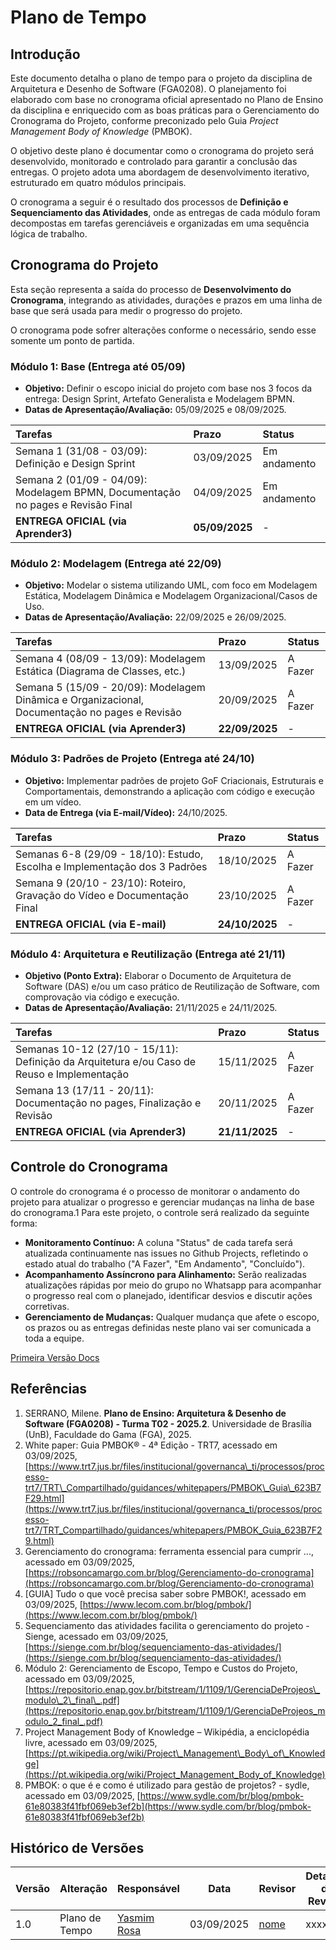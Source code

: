# **Plano de Tempo**

## **Introdução**

Este documento detalha o plano de tempo para o projeto da disciplina de
Arquitetura e Desenho de Software (FGA0208). O planejamento foi elaborado com
base no cronograma oficial apresentado no Plano de Ensino da disciplina e
enriquecido com as boas práticas para o Gerenciamento do Cronograma do Projeto,
conforme preconizado pelo Guia _Project Management Body of Knowledge_ (PMBOK).

O objetivo deste plano é documentar como o cronograma do projeto será
desenvolvido, monitorado e controlado para garantir a conclusão das entregas. O
projeto adota uma abordagem de desenvolvimento iterativo, estruturado em quatro
módulos principais.

O cronograma a seguir é o resultado dos processos de **Definição e
Sequenciamento das Atividades**, onde as entregas de cada módulo foram
decompostas em tarefas gerenciáveis e organizadas em uma sequência lógica de
trabalho.

## **Cronograma do Projeto**

Esta seção representa a saída do processo de **Desenvolvimento do Cronograma**,
integrando as atividades, durações e prazos em uma linha de base que será usada
para medir o progresso do projeto.

O cronograma pode sofrer alterações conforme o necessário, sendo esse somente um
ponto de partida.

### **Módulo 1: Base (Entrega até 05/09)**

- **Objetivo:** Definir o escopo inicial do projeto com base nos 3 focos da
  entrega: Design Sprint, Artefato Generalista e Modelagem BPMN.
- **Datas de Apresentação/Avaliação:** 05/09/2025 e 08/09/2025.

| Tarefas                                                                          | Prazo          | Status       |
| :------------------------------------------------------------------------------- | :------------- | :----------- |
| Semana 1 (31/08 \- 03/09): Definição e Design Sprint                             | 03/09/2025     | Em andamento |
| Semana 2 (01/09 \- 04/09): Modelagem BPMN, Documentação no pages e Revisão Final | 04/09/2025     | Em andamento |
| **ENTREGA OFICIAL (via Aprender3)**                                              | **05/09/2025** | \-           |

### **Módulo 2: Modelagem (Entrega até 22/09)**

- **Objetivo:** Modelar o sistema utilizando UML, com foco em Modelagem
  Estática, Modelagem Dinâmica e Modelagem Organizacional/Casos de Uso.
- **Datas de Apresentação/Avaliação:** 22/09/2025 e 26/09/2025.

| Tarefas                                                                                         | Prazo          | Status  |
| :---------------------------------------------------------------------------------------------- | :------------- | :------ |
| Semana 4 (08/09 \- 13/09): Modelagem Estática (Diagrama de Classes, etc.)                       | 13/09/2025     | A Fazer |
| Semana 5 (15/09 \- 20/09): Modelagem Dinâmica e Organizacional, Documentação no pages e Revisão | 20/09/2025     | A Fazer |
| **ENTREGA OFICIAL (via Aprender3)**                                                             | **22/09/2025** | \-      |

### **Módulo 3: Padrões de Projeto (Entrega até 24/10)**

- **Objetivo:** Implementar padrões de projeto GoF Criacionais, Estruturais e
  Comportamentais, demonstrando a aplicação com código e execução em um vídeo.
- **Data de Entrega (via E-mail/Vídeo):** 24/10/2025.

| Tarefas                                                                     | Prazo          | Status  |
| :-------------------------------------------------------------------------- | :------------- | :------ |
| Semanas 6-8 (29/09 \- 18/10): Estudo, Escolha e Implementação dos 3 Padrões | 18/10/2025     | A Fazer |
| Semana 9 (20/10 \- 23/10): Roteiro, Gravação do Vídeo e Documentação Final  | 23/10/2025     | A Fazer |
| **ENTREGA OFICIAL (via E-mail)**                                            | **24/10/2025** | \-      |

### **Módulo 4: Arquitetura e Reutilização (Entrega até 21/11)**

- **Objetivo (Ponto Extra):** Elaborar o Documento de Arquitetura de Software
  (DAS) e/ou um caso prático de Reutilização de Software, com comprovação via
  código e execução.
- **Datas de Apresentação/Avaliação:** 21/11/2025 e 24/11/2025.

| Tarefas                                                                                     | Prazo          | Status  |
| :------------------------------------------------------------------------------------------ | :------------- | :------ |
| Semanas 10-12 (27/10 \- 15/11): Definição da Arquitetura e/ou Caso de Reuso e Implementação | 15/11/2025     | A Fazer |
| Semana 13 (17/11 \- 20/11): Documentação no pages, Finalização e Revisão                    | 20/11/2025     | A Fazer |
| **ENTREGA OFICIAL (via Aprender3)**                                                         | **21/11/2025** | \-      |

## **Controle do Cronograma**

O controle do cronograma é o processo de monitorar o andamento do projeto para
atualizar o progresso e gerenciar mudanças na linha de base do cronograma.1 Para
este projeto, o controle será realizado da seguinte forma:

- **Monitoramento Contínuo:** A coluna "Status" de cada tarefa será atualizada
  continuamente nas issues no Github Projects, refletindo o estado atual do
  trabalho ("A Fazer", "Em Andamento", "Concluído").
- **Acompanhamento Assíncrono para Alinhamento:** Serão realizadas atualizações
  rápidas por meio do grupo no Whatsapp para acompanhar o progresso real com o
  planejado, identificar desvios e discutir ações corretivas.
- **Gerenciamento de Mudanças:** Qualquer mudança que afete o escopo, os prazos
  ou as entregas definidas neste plano vai ser comunicada a toda a equipe.

[Primeira Versão Docs](https://docs.google.com/document/d/1WzZtl0Ia4slPtUq7kKZ3eaY-OhVS6InbI-5J78RgR3o/edit?tab=t.0)

## **Referências**

1. SERRANO, Milene. **Plano de Ensino: Arquitetura & Desenho de Software
   (FGA0208) \- Turma T02 \- 2025.2**. Universidade de Brasília (UnB), Faculdade
   do Gama (FGA), 2025\.
2. White paper: Guia PMBOK® \- 4ª Edição \- TRT7, acessado em 03/09/2025,
   [https://www.trt7.jus.br/files/institucional/governanca\_ti/processos/processo-trt7/TRT\_Compartilhado/guidances/whitepapers/PMBOK\_Guia\_623B7F29.html](https://www.trt7.jus.br/files/institucional/governanca_ti/processos/processo-trt7/TRT_Compartilhado/guidances/whitepapers/PMBOK_Guia_623B7F29.html)
3. Gerenciamento do cronograma: ferramenta essencial para cumprir ..., acessado
   em 03/09/2025,
   [https://robsoncamargo.com.br/blog/Gerenciamento-do-cronograma](https://robsoncamargo.com.br/blog/Gerenciamento-do-cronograma)
4. \[GUIA\] Tudo o que você precisa saber sobre PMBOK\!, acessado em 03/09/2025,
   [https://www.lecom.com.br/blog/pmbok/](https://www.lecom.com.br/blog/pmbok/)
5. Sequenciamento das atividades facilita o gerenciamento do projeto \- Sienge,
   acessado em 03/09/2025,
   [https://sienge.com.br/blog/sequenciamento-das-atividades/](https://sienge.com.br/blog/sequenciamento-das-atividades/)
6. Módulo 2: Gerenciamento de Escopo, Tempo e Custos do Projeto, acessado em
   03/09/2025,
   [https://repositorio.enap.gov.br/bitstream/1/1109/1/GerenciaDeProjeos\_modulo\_2\_final\_.pdf](https://repositorio.enap.gov.br/bitstream/1/1109/1/GerenciaDeProjeos_modulo_2_final_.pdf)
7. Project Management Body of Knowledge – Wikipédia, a enciclopédia livre,
   acessado em 03/09/2025,
   [https://pt.wikipedia.org/wiki/Project\_Management\_Body\_of\_Knowledge](https://pt.wikipedia.org/wiki/Project_Management_Body_of_Knowledge)
8. PMBOK: o que é e como é utilizado para gestão de projetos? \- sydle, acessado
   em 03/09/2025,
   [https://www.sydle.com/br/blog/pmbok-61e80383f41fbf069eb3ef2b](https://www.sydle.com/br/blog/pmbok-61e80383f41fbf069eb3ef2b)

## Histórico de Versões

| Versão | Alteração      | Responsável                                 | Data       | Revisor                               | Detalhes da Revisão | Data da Revisão |
| ------ | -------------- | ------------------------------------------- | ---------- | ------------------------------------- | ------------------- | --------------- |
| 1.0    | Plano de Tempo | [Yasmim Rosa](https://github.com/yaskisoba) | 03/09/2025 | [nome](https://github.com/USUARIOGIT) | xxxxx               | XX/XX/XXXX      |
